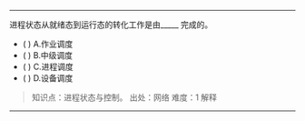 ---
进程状态从就绪态到运行态的转化工作是由_____ 完成的。
- ( ) A.作业调度 
- ( ) B.中级调度 
- ( ) C.进程调度 
- ( ) D.设备调度

> 知识点：进程状态与控制。
> 出处：网络
> 难度：1
> 解释

---